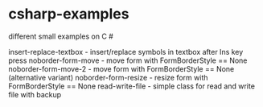 # csharp-examples
different small examples on C #

insert-replace-textbox - insert/replace symbols in textbox after Ins key press
noborder-form-move  - move form with FormBorderStyle == None  
noborder-form-move-2  - move form with FormBorderStyle == None (alternative variant)
noborder-form-resize  - resize form with FormBorderStyle == None
read-write-file - simple class for read and write file with backup